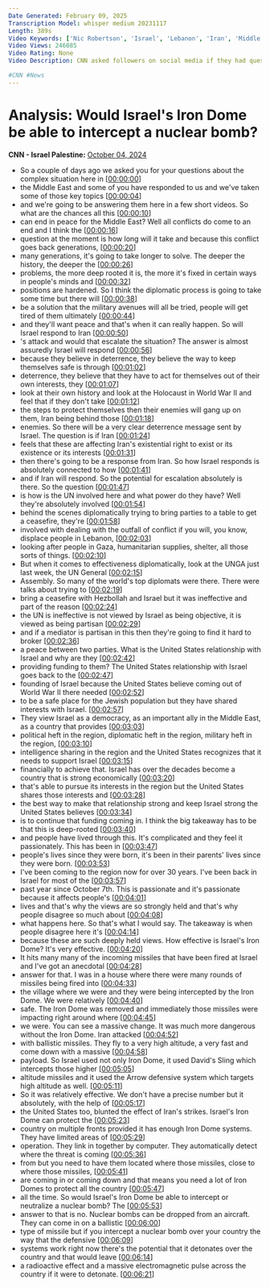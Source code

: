 ```yaml
---
Date Generated: February 09, 2025
Transcription Model: whisper medium 20231117
Length: 389s
Video Keywords: ['Nic Robertson', 'Israel', 'Lebanon', 'Iran', 'Middle East', 'Conflict', 'CNN', 'World', 'News']
Video Views: 246085
Video Rating: None
Video Description: CNN asked followers on social media if they had questions about the ongoing conflict in the Middle East. We picked some of the most-asked topics and put the key question to CNN’s International Diplomatic Editor, Nic Robertson. 

#CNN #News
---
```


# Analysis: Would Israel's Iron Dome be able to intercept a nuclear bomb?
**CNN - Israel Palestine:** [October 04, 2024](https://www.youtube.com/watch?v=W1dww_vAU9s)
*  So a couple of days ago we asked you for your questions about the complex situation here in [[00:00:00](https://www.youtube.com/watch?v=W1dww_vAU9s&t=0.0s)]
*  the Middle East and some of you have responded to us and we've taken some of those key topics [[00:00:04](https://www.youtube.com/watch?v=W1dww_vAU9s&t=4.88s)]
*  and we're going to be answering them here in a few short videos. So what are the chances all this [[00:00:10](https://www.youtube.com/watch?v=W1dww_vAU9s&t=10.48s)]
*  can end in peace for the Middle East? Well all conflicts do come to an end and I think the [[00:00:16](https://www.youtube.com/watch?v=W1dww_vAU9s&t=16.0s)]
*  question at the moment is how long will it take and because this conflict goes back generations, [[00:00:20](https://www.youtube.com/watch?v=W1dww_vAU9s&t=20.48s)]
*  many generations, it's going to take longer to solve. The deeper the history, the deeper the [[00:00:26](https://www.youtube.com/watch?v=W1dww_vAU9s&t=26.56s)]
*  problems, the more deep rooted it is, the more it's fixed in certain ways in people's minds and [[00:00:32](https://www.youtube.com/watch?v=W1dww_vAU9s&t=32.16s)]
*  positions are hardened. So I think the diplomatic process is going to take some time but there will [[00:00:38](https://www.youtube.com/watch?v=W1dww_vAU9s&t=38.32s)]
*  be a solution that the military avenues will all be tried, people will get tired of them ultimately [[00:00:44](https://www.youtube.com/watch?v=W1dww_vAU9s&t=44.4s)]
*  and they'll want peace and that's when it can really happen. So will Israel respond to Iran [[00:00:50](https://www.youtube.com/watch?v=W1dww_vAU9s&t=50.32s)]
* 's attack and would that escalate the situation? The answer is almost assuredly Israel will respond [[00:00:56](https://www.youtube.com/watch?v=W1dww_vAU9s&t=56.48s)]
*  because they believe in deterrence, they believe the way to keep themselves safe is through [[00:01:02](https://www.youtube.com/watch?v=W1dww_vAU9s&t=62.8s)]
*  deterrence, they believe that they have to act for themselves out of their own interests, they [[00:01:07](https://www.youtube.com/watch?v=W1dww_vAU9s&t=67.75999999999999s)]
*  look at their own history and look at the Holocaust in World War II and feel that if they don't take [[00:01:12](https://www.youtube.com/watch?v=W1dww_vAU9s&t=72.56s)]
*  the steps to protect themselves then their enemies will gang up on them, Iran being behind those [[00:01:18](https://www.youtube.com/watch?v=W1dww_vAU9s&t=78.4s)]
*  enemies. So there will be a very clear deterrence message sent by Israel. The question is if Iran [[00:01:24](https://www.youtube.com/watch?v=W1dww_vAU9s&t=84.48s)]
*  feels that these are affecting Iran's existential right to exist or its existence or its interests [[00:01:31](https://www.youtube.com/watch?v=W1dww_vAU9s&t=91.28s)]
*  then there's going to be a response from Iran. So how Israel responds is absolutely connected to how [[00:01:41](https://www.youtube.com/watch?v=W1dww_vAU9s&t=101.52000000000001s)]
*  and if Iran will respond. So the potential for escalation absolutely is there. So the question [[00:01:47](https://www.youtube.com/watch?v=W1dww_vAU9s&t=107.52000000000001s)]
*  is how is the UN involved here and what power do they have? Well they're absolutely involved [[00:01:54](https://www.youtube.com/watch?v=W1dww_vAU9s&t=114.08s)]
*  behind the scenes diplomatically trying to bring parties to a table to get a ceasefire, they're [[00:01:58](https://www.youtube.com/watch?v=W1dww_vAU9s&t=118.56s)]
*  involved with dealing with the outfall of conflict if you will, you know, displace people in Lebanon, [[00:02:03](https://www.youtube.com/watch?v=W1dww_vAU9s&t=123.84s)]
*  looking after people in Gaza, humanitarian supplies, shelter, all those sorts of things. [[00:02:10](https://www.youtube.com/watch?v=W1dww_vAU9s&t=130.0s)]
*  But when it comes to effectiveness diplomatically, look at the UNGA just last week, the UN General [[00:02:15](https://www.youtube.com/watch?v=W1dww_vAU9s&t=135.04s)]
*  Assembly. So many of the world's top diplomats were there. There were talks about trying to [[00:02:19](https://www.youtube.com/watch?v=W1dww_vAU9s&t=139.92s)]
*  bring a ceasefire with Hezbollah and Israel but it was ineffective and part of the reason [[00:02:24](https://www.youtube.com/watch?v=W1dww_vAU9s&t=144.32s)]
*  the UN is ineffective is not viewed by Israel as being objective, it is viewed as being partisan [[00:02:29](https://www.youtube.com/watch?v=W1dww_vAU9s&t=149.44s)]
*  and if a mediator is partisan in this then they're going to find it hard to broker [[00:02:36](https://www.youtube.com/watch?v=W1dww_vAU9s&t=156.23999999999998s)]
*  a peace between two parties. What is the United States relationship with Israel and why are they [[00:02:42](https://www.youtube.com/watch?v=W1dww_vAU9s&t=162.23999999999998s)]
*  providing funding to them? The United States relationship with Israel goes back to the [[00:02:47](https://www.youtube.com/watch?v=W1dww_vAU9s&t=167.76s)]
*  founding of Israel because the United States believe coming out of World War II there needed [[00:02:52](https://www.youtube.com/watch?v=W1dww_vAU9s&t=172.95999999999998s)]
*  to be a safe place for the Jewish population but they have shared interests with Israel. [[00:02:57](https://www.youtube.com/watch?v=W1dww_vAU9s&t=177.35999999999999s)]
*  They view Israel as a democracy, as an important ally in the Middle East, as a country that provides [[00:03:03](https://www.youtube.com/watch?v=W1dww_vAU9s&t=183.51999999999998s)]
*  political heft in the region, diplomatic heft in the region, military heft in the region, [[00:03:10](https://www.youtube.com/watch?v=W1dww_vAU9s&t=190.0s)]
*  intelligence sharing in the region and the United States recognizes that it needs to support Israel [[00:03:15](https://www.youtube.com/watch?v=W1dww_vAU9s&t=195.2s)]
*  financially to achieve that. Israel has over the decades become a country that is strong economically [[00:03:20](https://www.youtube.com/watch?v=W1dww_vAU9s&t=200.95999999999998s)]
*  that's able to pursue its interests in the region but the United States shares those interests and [[00:03:28](https://www.youtube.com/watch?v=W1dww_vAU9s&t=208.64s)]
*  the best way to make that relationship strong and keep Israel strong the United States believes [[00:03:34](https://www.youtube.com/watch?v=W1dww_vAU9s&t=214.88s)]
*  is to continue that funding coming in. I think the big takeaway has to be that this is deep-rooted [[00:03:40](https://www.youtube.com/watch?v=W1dww_vAU9s&t=220.88s)]
*  and people have lived through this. It's complicated and they feel it passionately. This has been in [[00:03:47](https://www.youtube.com/watch?v=W1dww_vAU9s&t=227.6s)]
*  people's lives since they were born, it's been in their parents' lives since they were born. [[00:03:53](https://www.youtube.com/watch?v=W1dww_vAU9s&t=233.35999999999999s)]
*  I've been coming to the region now for over 30 years. I've been back in Israel for most of the [[00:03:57](https://www.youtube.com/watch?v=W1dww_vAU9s&t=237.28s)]
*  past year since October 7th. This is passionate and it's passionate because it affects people's [[00:04:01](https://www.youtube.com/watch?v=W1dww_vAU9s&t=241.6s)]
*  lives and that's why the views are so strongly held and that's why people disagree so much about [[00:04:08](https://www.youtube.com/watch?v=W1dww_vAU9s&t=248.4s)]
*  what happens here. So that's what I would say. The takeaway is when people disagree here it's [[00:04:14](https://www.youtube.com/watch?v=W1dww_vAU9s&t=254.24s)]
*  because these are such deeply held views. How effective is Israel's Iron Dome? It's very effective. [[00:04:20](https://www.youtube.com/watch?v=W1dww_vAU9s&t=260.64s)]
*  It hits many many of the incoming missiles that have been fired at Israel and I've got an anecdotal [[00:04:28](https://www.youtube.com/watch?v=W1dww_vAU9s&t=268.0s)]
*  answer for that. I was in a house where there were many rounds of missiles being fired into [[00:04:33](https://www.youtube.com/watch?v=W1dww_vAU9s&t=273.84s)]
*  the village where we were and they were being intercepted by the Iron Dome. We were relatively [[00:04:40](https://www.youtube.com/watch?v=W1dww_vAU9s&t=280.0s)]
*  safe. The Iron Dome was removed and immediately those missiles were impacting right around where [[00:04:45](https://www.youtube.com/watch?v=W1dww_vAU9s&t=285.11999999999995s)]
*  we were. You can see a massive change. It was much more dangerous without the Iron Dome. Iran attacked [[00:04:52](https://www.youtube.com/watch?v=W1dww_vAU9s&t=292.23999999999995s)]
*  with ballistic missiles. They fly to a very high altitude, a very fast and come down with a massive [[00:04:58](https://www.youtube.com/watch?v=W1dww_vAU9s&t=298.88s)]
*  payload. So Israel used not only Iron Dome, it used David's Sling which intercepts those higher [[00:05:05](https://www.youtube.com/watch?v=W1dww_vAU9s&t=305.68s)]
*  altitude missiles and it used the Arrow defensive system which targets high altitude as well. [[00:05:11](https://www.youtube.com/watch?v=W1dww_vAU9s&t=311.52s)]
*  So it was relatively effective. We don't have a precise number but it absolutely, with the help of [[00:05:17](https://www.youtube.com/watch?v=W1dww_vAU9s&t=317.44s)]
*  the United States too, blunted the effect of Iran's strikes. Israel's Iron Dome can protect the [[00:05:23](https://www.youtube.com/watch?v=W1dww_vAU9s&t=323.36s)]
*  country on multiple fronts provided it has enough Iron Dome systems. They have limited areas of [[00:05:29](https://www.youtube.com/watch?v=W1dww_vAU9s&t=329.76s)]
*  operation. They link in together by computer. They automatically detect where the threat is coming [[00:05:36](https://www.youtube.com/watch?v=W1dww_vAU9s&t=336.40000000000003s)]
*  from but you need to have them located where those missiles, close to where those missiles, [[00:05:41](https://www.youtube.com/watch?v=W1dww_vAU9s&t=341.6s)]
*  are coming in or coming down and that means you need a lot of Iron Domes to protect all the country [[00:05:47](https://www.youtube.com/watch?v=W1dww_vAU9s&t=347.28000000000003s)]
*  all the time. So would Israel's Iron Dome be able to intercept or neutralize a nuclear bomb? The [[00:05:53](https://www.youtube.com/watch?v=W1dww_vAU9s&t=353.6s)]
*  answer to that is no. Nuclear bombs can be dropped from an aircraft. They can come in on a ballistic [[00:06:00](https://www.youtube.com/watch?v=W1dww_vAU9s&t=360.16s)]
*  type of missile but if you intercept a nuclear bomb over your country the way that the defensive [[00:06:09](https://www.youtube.com/watch?v=W1dww_vAU9s&t=369.12s)]
*  systems work right now there's the potential that it detonates over the country and that would leave [[00:06:14](https://www.youtube.com/watch?v=W1dww_vAU9s&t=374.88s)]
*  a radioactive effect and a massive electromagnetic pulse across the country if it were to detonate. [[00:06:21](https://www.youtube.com/watch?v=W1dww_vAU9s&t=381.28s)]
